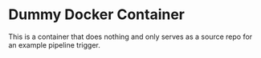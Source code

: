 # Dummy Docker Container

This is a container that does nothing and only serves as a source repo for an example pipeline trigger.
